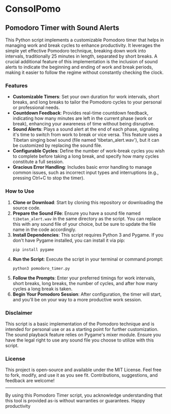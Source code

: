 # ConsolPomo

## Pomodoro Timer with Sound Alerts

This Python script implements a customizable Pomodoro timer that helps in managing work and break cycles to enhance productivity. It leverages the simple yet effective Pomodoro technique, breaking down work into intervals, traditionally 25 minutes in length, separated by short breaks. A crucial additional feature of this implementation is the inclusion of sound alerts to indicate the beginning and ending of work and break periods, making it easier to follow the regime without constantly checking the clock.

### Features

- **Customizable Timers**: Set your own duration for work intervals, short breaks, and long breaks to tailor the Pomodoro cycles to your personal or professional needs.
- **Countdown Feedback**: Provides real-time countdown feedback, indicating how many minutes are left in the current phase (work or break), enhancing your awareness of time without being disruptive.
- **Sound Alerts**: Plays a sound alert at the end of each phase, signaling it's time to switch from work to break or vice versa. This feature uses a Tibetan singing bowl sound (file named 'tibetan_alert.wav'), but it can be customized by replacing the sound file.
- **Configurable Cycles**: Define the number of work-break cycles you wish to complete before taking a long break, and specify how many cycles constitute a full session.
- **Gracious Error Handling**: Includes basic error handling to manage common issues, such as incorrect input types and interruptions (e.g., pressing Ctrl+C to stop the timer).

### How to Use

1. **Clone or Download**: Start by cloning this repository or downloading the source code.
2. **Prepare the Sound File**: Ensure you have a sound file named `tibetan_alert.wav` in the same directory as the script. You can replace this with any sound file of your choice, but be sure to update the file name in the code accordingly.
3. **Install Dependencies**: This script requires Python 3 and Pygame. If you don't have Pygame installed, you can install it via pip:
    ```
    pip install pygame
    ```
4. **Run the Script**: Execute the script in your terminal or command prompt:
    ```
    python3 pomodoro_timer.py
    ```
5. **Follow the Prompts**: Enter your preferred timings for work intervals, short breaks, long breaks, the number of cycles, and after how many cycles a long break is taken.
6. **Begin Your Pomodoro Session**: After configuration, the timer will start, and you'll be on your way to a more productive work session.

### Disclaimer

This script is a basic implementation of the Pomodoro technique and is intended for personal use or as a starting point for further customization. The sound playback feature relies on Pygame's mixer module. Ensure you have the legal right to use any sound file you choose to utilize with this script.

### License

This project is open-source and available under the MIT License. Feel free to fork, modify, and use it as you see fit. Contributions, suggestions, and feedback are welcome!

---

By using this Pomodoro Timer script, you acknowledge understanding that this tool is provided as-is without warranties or guarantees. Happy productivity
